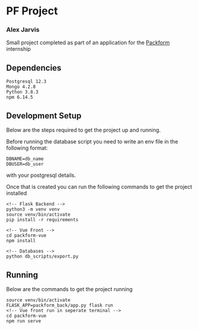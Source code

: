 # PF Project
### Alex Jarvis

Small project completed as part of an application for the [Packform](https://www.packform.io/) internship

## Dependencies
```
Postgresql 12.3
Mongo 4.2.8
Python 3.8.3
npm 6.14.5
```

## Development Setup

Below are the steps required to get the project up and running.

Before running the database script you need to write an env file in the following format:
```
DBNAME=db_name
DBUSER=db_user
```
with your postgresql details.

Once that is created you can run the following commands to get the project installed

```
<!-- Flask Backend -->
python3 -m venv venv
source venv/bin/activate
pip install -r requirements

<!-- Vue Front -->
cd packform-vue
npm install

<!-- Databases -->
python db_scripts/export.py
```

## Running

Below are the commands to get the project running
```
source venv/bin/activate
FLASK_APP=packform_back/app.py flask run
<!-- Vue front run in seperate terminal -->
cd packform-vue
npm run serve
```